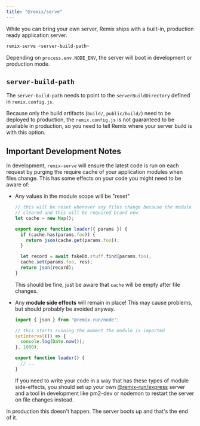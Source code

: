 ```yaml
---
title: "@remix/serve"
---
```


While you can bring your own server, Remix ships with a built-in, production ready application server.

```sh
remix-serve <server-build-path>
```

Depending on `process.env.NODE_ENV`, the server will boot in development or production mode.

## `server-build-path`

The `server-build-path` needs to point to the `serverBuildDirectory` defined in `remix.config.js`.

Because only the build artifacts (`build/`, `public/build/`) need to be deployed to production, the `remix.config.js` is not guaranteed to be available in production, so you need to tell Remix where your server build is with this option.

## Important Development Notes

In development, `remix-serve` will ensure the latest code is run on each request by purging the require cache of your application modules when files change. This has some effects on your code you might need to be aware of:

- Any values in the module scope will be "reset"

  ```ts [1-3]
  // this will be reset whenever any files change because the module cache was
  // cleared and this will be required brand new
  let cache = new Map();

  export async function loader({ params }) {
    if (cache.has(params.foo)) {
      return json(cache.get(params.foo));
    }

    let record = await fakeDb.stuff.find(params.foo);
    cache.set(params.foo, res);
    return json(record);
  }
  ```

  This should be fine, just be aware that `cache` will be empty after file changes.

- Any **module side effects** will remain in place! This may cause problems, but should probably be avoided anyway.

  ```ts [3-7]
  import { json } from "@remix-run/node";

  // this starts running the moment the module is imported
  setInterval(() => {
    console.log(Date.now());
  }, 1000);

  export function loader() {
    // ...
  }
  ```

  If you need to write your code in a way that has these types of module side-effects, you should set up your own [@remix-run/express](../adapter/#createrequesthandler) server and a tool in development like pm2-dev or nodemon to restart the server on file changes instead.

In production this doesn't happen. The server boots up and that's the end of it.
